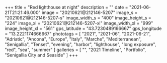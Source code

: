 +++
title = "Red lighthouse at night"
description = ""
date = "2021-06-21T21:21:46.000"
image = "20210621@212146-5207"
image_s = "20210621@212146-5207-s"
image_width_s = "400"
image_height_s = "224"
image_xl = "20210621@212146-5207-xl"
image_width_xl = "999"
image_height_xl = "561"
gps_latitude = "43.7230489166667"
gps_longitude = "13.2221174666667"
phototags = [ "2021", "2021-06", "2021-06-21", "Adriatic", "Ancona", "Europe", "Italy", "Marche", "Mediterranean", "Senigallia", "Tenset", "evening", "harbor", "lighthouse", "long exposure", "red", "sea", "summer" ]
galleries = [ "", "2021 Timeline", "Portfolio", "Senigallia City and Seaside" ]
+++

